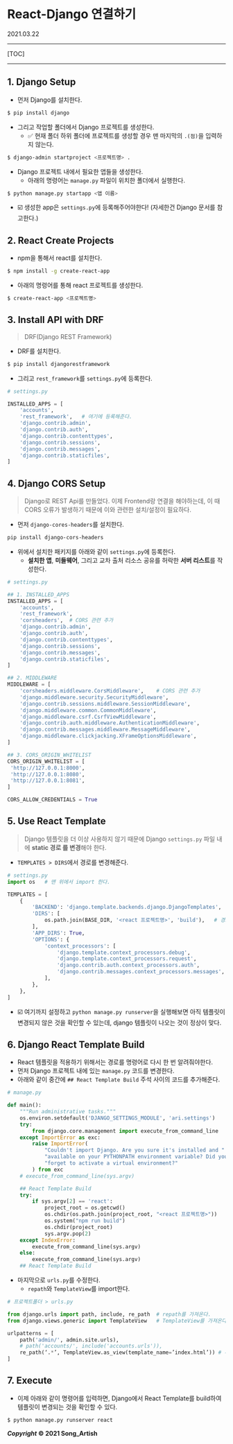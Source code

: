 # React-Django 연결하기

2021.03.22

---

[TOC]

---



## 1. Django Setup

- 먼저 Django를 설치한다.

```bash
$ pip install django
```

- 그리고 작업할 폴더에서 Django 프로젝트를 생성한다.
  - :white_check_mark: 현재 폴더 하위 폴더에 프로젝트를 생성할 경우 맨 마지막의 `.(점)`을 입력하지 않는다.

```bash
$ django-admin startproject <프로젝트명> .
```

- Django 프로젝트 내에서 필요한 앱들을 생성한다.
  - 아래의 명령어는 `manage.py` 파일이 위치한 폴더에서 실행한다.

```bash
$ python manage.py startapp <앱 이름>
```

- :ballot_box_with_check: 생성한 app은 `settings.py`에 등록해주어야한다! (자세한건 Django 문서를 참고한다.)



## 2. React Create Projects

- npm을 통해서 react를 설치한다.

```bash
$ npm install -g create-react-app
```

- 아래의 명령어를 통해 react 프로젝트를 생성한다.

```bash
$ create-react-app <프로젝트명>
```



## 3. Install API with DRF

> DRF(Django REST Framework)

- DRF를 설치한다.

```bash
$ pip install djangorestframework
```

- 그리고 `rest_framework`를 `settings.py`에 등록한다.

```python
# settings.py

INSTALLED_APPS = [
    'accounts',
    'rest_framework',	# 여기에 등록해준다.
    'django.contrib.admin',
    'django.contrib.auth',
    'django.contrib.contenttypes',
    'django.contrib.sessions',
    'django.contrib.messages',
    'django.contrib.staticfiles',
]
```



## 4. Django CORS Setup

> Django로 REST Api를 만들었다. 이제 Frontend랑 연결을 해야하는데, 이 때 CORS 오류가 발생하기 때문에 이와 관련한 설치/설정이 필요하다.

- 먼저 `django-cores-headers`를 설치한다.

```bash
pip install django-cors-headers
```

- 위에서 설치한 패키지를 아래와 같이 `settings.py`에 등록한다.
  - **설치한 앱**, **미들웨어**, 그리고 교차 출처 리소스 공유를 허락한 **서버 리스트**를 작성한다.

```python
# settings.py

## 1. INSTALLED_APPS
INSTALLED_APPS = [
    'accounts',
	'rest_framework',
    'corsheaders',	# CORS 관련 추가
    'django.contrib.admin',
    'django.contrib.auth',
    'django.contrib.contenttypes',
    'django.contrib.sessions',
    'django.contrib.messages',
    'django.contrib.staticfiles',
]

## 2. MIDDLEWARE
MIDDLEWARE = [
    'corsheaders.middleware.CorsMiddleware',    # CORS 관련 추가
    'django.middleware.security.SecurityMiddleware',
    'django.contrib.sessions.middleware.SessionMiddleware',
    'django.middleware.common.CommonMiddleware',
    'django.middleware.csrf.CsrfViewMiddleware',
    'django.contrib.auth.middleware.AuthenticationMiddleware',
    'django.contrib.messages.middleware.MessageMiddleware',
    'django.middleware.clickjacking.XFrameOptionsMiddleware',
]

## 3. CORS_ORIGIN_WHITELIST
CORS_ORIGIN_WHITELIST = [
 'http://127.0.0.1:8000',
 'http://127.0.0.1:8080',
 'http://127.0.0.1:8081',
]

CORS_ALLOW_CREDENTIALS = True
```



## 5. Use React Template

> Django 템플릿을 더 이상 사용하지 않기 때문에 Django `settings.py` 파일 내에 **static 경로 를 변경**해야 한다.

- `TEMPLATES > DIRS`에서 경로를 변경해준다.

```python
# settings.py
import os	# 맨 위에서 import 한다.

TEMPLATES = [
    {
        'BACKEND': 'django.template.backends.django.DjangoTemplates',
        'DIRS': [
            os.path.join(BASE_DIR, '<react 프로젝트명>', 'build'),	# 경로 변경
        ],
        'APP_DIRS': True,
        'OPTIONS': {
            'context_processors': [
                'django.template.context_processors.debug',
                'django.template.context_processors.request',
                'django.contrib.auth.context_processors.auth',
                'django.contrib.messages.context_processors.messages',
            ],
        },
    },
]
```

- :ballot_box_with_check: 여기까지 설정하고 `python manage.py runserver`을 실행해보면 아직 템플릿이 변경되지 않은 것을 확인할 수 있는데, django 템플릿이 나오는 것이 정상이 맞다.



## 6. Django React Template Build

- React 템플릿을 적용하기 위해서는 경로를 명령어로 다시 한 번 알려줘야한다.
- 먼저 Django 프로젝트 내에 있는 `manage.py` 코드를 변경한다.
- 아래와 같이 중간에 `## React Template Build` 주석 사이의 코드를 추가해준다.

```python
# manage.py

def main():
    """Run administrative tasks."""
    os.environ.setdefault('DJANGO_SETTINGS_MODULE', 'ari.settings')
    try:
        from django.core.management import execute_from_command_line
    except ImportError as exc:
        raise ImportError(
            "Couldn't import Django. Are you sure it's installed and "
            "available on your PYTHONPATH environment variable? Did you "
            "forget to activate a virtual environment?"
        ) from exc
    # execute_from_command_line(sys.argv)

    ## React Template Build
    try:
        if sys.argv[2] == 'react':
            project_root = os.getcwd()
            os.chdir(os.path.join(project_root, "<react 프로젝트명>"))
            os.system("npm run build")
            os.chdir(project_root)
            sys.argv.pop(2)
    except IndexError:
        execute_from_command_line(sys.argv)
    else:
        execute_from_command_line(sys.argv)
    ## React Template Build
```

- 마지막으로 `urls.py`를 수정한다.
  - `repath`와 `TemplateView`를 import한다.

```python
# 프로젝트폴더 > urls.py

from django.urls import path, include, re_path	# repath를 가져온다.
from django.views.generic import TemplateView	# TemplateView를 가져온다.

urlpatterns = [
    path('admin/', admin.site.urls),
    # path('accounts/', include('accounts.urls')),
    re_path(‘.*’, TemplateView.as_view(template_name=’index.html’))	# 추가해준다!
]
```



## 7. Execute

- 이제 아래와 같이 명령어를 입력하면, Django에서 React Template를 build하여 템플릿이 변경되는 것을 확인할 수 있다.

```bash
$ python manage.py runserver react
```



***Copyright* © 2021 Song_Artish**